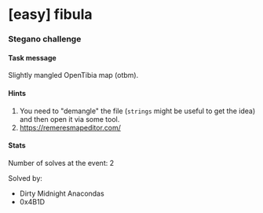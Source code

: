 # [easy] fibula
### Stegano challenge

#### Task message
Slightly mangled OpenTibia map (otbm).

#### Hints
1. You need to "demangle" the file (`strings` might be useful to get the idea) and then open it via some tool.
2. https://remeresmapeditor.com/

#### Stats
Number of solves at the event: 2

Solved by: 
* Dirty Midnight Anacondas
* 0x4B1D